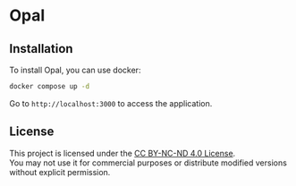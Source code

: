 # Opal

## Installation
To install Opal, you can use docker:

```bash
docker compose up -d
```

Go to `http://localhost:3000` to access the application.

## License

This project is licensed under the [CC BY-NC-ND 4.0 License](https://creativecommons.org/licenses/by-nc-nd/4.0/).  
You may not use it for commercial purposes or distribute modified versions without explicit permission.